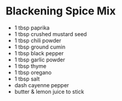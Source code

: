 # Blackening Spice Mix

* 1 tbsp paprika
* 1 tbsp crushed mustard seed
* 1 tbsp chili powder
* 1 tbsp ground cumin
* 1 tbsp black pepper
* 1 tbsp garlic powder
* 1 tbsp thyme
* 1 tbsp oregano
* 1 tbsp salt
* dash cayenne pepper
* butter & lemon juice to stick

